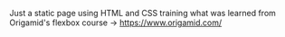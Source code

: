 Just a static page using HTML and CSS training what was learned from Origamid's flexbox course -> https://www.origamid.com/
